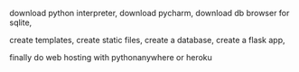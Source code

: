 download python interpreter,
download pycharm,
download db browser for sqlite,

create templates,
create static files,
create a database,
create a flask app,

finally do web hosting with pythonanywhere or heroku
